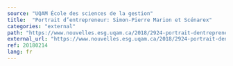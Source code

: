 ```yaml
---
source: "UQAM École des sciences de la gestion"
title:  "Portrait d’entrepreneur: Simon-Pierre Marion et Scénarex"
categories: "external"
path: "https://www.nouvelles.esg.uqam.ca/2018/2924-portrait-dentrepreneur-simon-pierre-marion-scenarex"
external_url: "https://www.nouvelles.esg.uqam.ca/2018/2924-portrait-dentrepreneur-simon-pierre-marion-scenarex"
ref: 20180214
lang: fr
---
```

